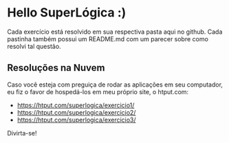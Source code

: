 # Hello SuperLógica :)
Cada exercício está resolvido em sua respectiva pasta aqui no github.
Cada pastinha também possui um README.md com um parecer sobre como resolvi tal questão.

## Resoluções na Nuvem
Caso você esteja com preguiça de rodar as aplicações em seu computador,
eu fiz o favor de hospedá-los em meu próprio site, o htput.com:

- https://htput.com/superlogica/exercicio1/
- https://htput.com/superlogica/exercicio2/
- https://htput.com/superlogica/exercicio3/

Divirta-se!

